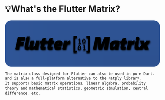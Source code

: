 # 💡What's the Flutter Matrix?

<div style="text-align: center;">
    <a href="https://pub.dev/packages/matply">
        <img src="design.png" alt="" style="border-radius: 20px; display: block;"/>
    </a>
</div>

```
The matrix class designed for Flutter can also be used in pure Dart, 
and is also a full-platform alternative to the Matply library. 
It supports basic matrix operations, linear algebra, probability
theory and mathematical statistics, geometric simulation, central difference, etc.
```

